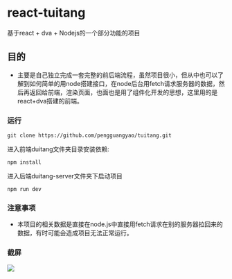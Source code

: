 # react-tuitang
基于react + dva + Nodejs的一个部分功能的项目

## 目的

- 主要是自己独立完成一套完整的前后端流程，虽然项目很小，但从中也可以了解到如何简单的用node搭建接口，在node后台用fetch请求服务器的数据，然后再返回给前端，渲染页面，也面也是用了组件化开发的思想，这里用的是react+dva搭建的前端。

### 运行

```
git clone https://github.com/pengguangyao/tuitang.git
```

进入前端duitang文件夹目录安装依赖:

```
npm install
```

进入后端duitang-server文件夹下启动项目

```
npm run dev
```

### 注意事项

- 本项目的相关数据是直接在node.js中直接用fetch请求在别的服务器拉回来的数据，有时可能会造成项目无法正常运行。

### 截屏

![](assets/more.gif)
